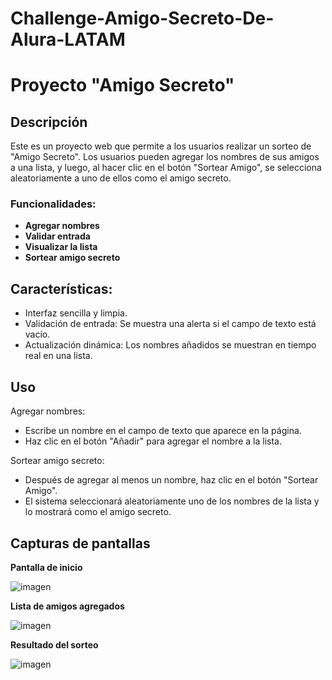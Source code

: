 # Challenge-Amigo-Secreto-De-Alura-LATAM
# Proyecto "Amigo Secreto"

## Descripción

Este es un proyecto web que permite a los usuarios realizar un sorteo de "Amigo Secreto". Los usuarios pueden agregar los nombres de sus amigos a una lista, y luego, al hacer clic en el botón "Sortear Amigo", se selecciona aleatoriamente a uno de ellos como el amigo secreto.

### Funcionalidades:
- **Agregar nombres**
- **Validar entrada**
- **Visualizar la lista**
- **Sortear amigo secreto**
  
## Características:
- Interfaz sencilla y limpia.
- Validación de entrada: Se muestra una alerta si el campo de texto está vacío.
- Actualización dinámica: Los nombres añadidos se muestran en tiempo real en una lista.

 ##  Uso
Agregar nombres:
 - Escribe un nombre en el campo de texto que aparece en la página.
 - Haz clic en el botón "Añadir" para agregar el nombre a la lista.
   
Sortear amigo secreto:
 - Después de agregar al menos un nombre, haz clic en el botón "Sortear Amigo".
 - El sistema seleccionará aleatoriamente uno de los nombres de la lista y lo mostrará como el amigo secreto.

## Capturas de pantallas

**Pantalla de inicio**

![imagen](https://github.com/user-attachments/assets/d687249f-2592-4694-a432-c4b57f99067c)

**Lista de amigos agregados**


![imagen](https://github.com/user-attachments/assets/43483610-43e7-493a-84b1-afb3f6e2c96b)



**Resultado del sorteo**

![imagen](https://github.com/user-attachments/assets/13cd6440-82be-4992-a2dd-5948f2504cbe)


